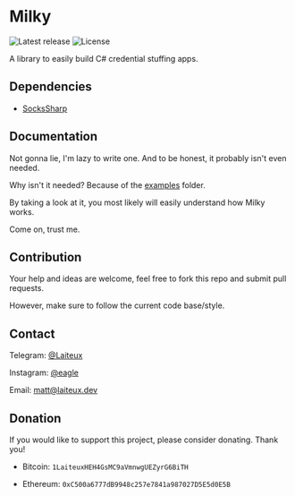 # Milky

![Latest release](https://img.shields.io/github/v/release/Laiteux/Milky?color=blue) ![License](https://img.shields.io/github/license/Laiteux/Milky?color=blue)

A library to easily build C# credential stuffing apps.

## Dependencies

- [SocksSharp](https://github.com/Laiteux/SocksSharp)

## Documentation

Not gonna lie, I'm lazy to write one. And to be honest, it probably isn't even needed.

Why isn't it needed? Because of the [examples](https://github.com/Laiteux/Milky/blob/v3/examples) folder.

By taking a look at it, you most likely will easily understand how Milky works.

Come on, trust me.

## Contribution

Your help and ideas are welcome, feel free to fork this repo and submit pull requests.

However, make sure to follow the current code base/style.

## Contact

Telegram: [@Laiteux](https://t.me/Laiteux)

Instagram: [@eagle](https://instagr.am/eagle)

Email: matt@laiteux.dev

## Donation

If you would like to support this project, please consider donating. Thank you!

- Bitcoin: `1LaiteuxHEH4GsMC9aVmnwgUEZyrG6BiTH`

- Ethereum: `0xC500a6777dB9948c257e7841a987027D5E5d0E5B`